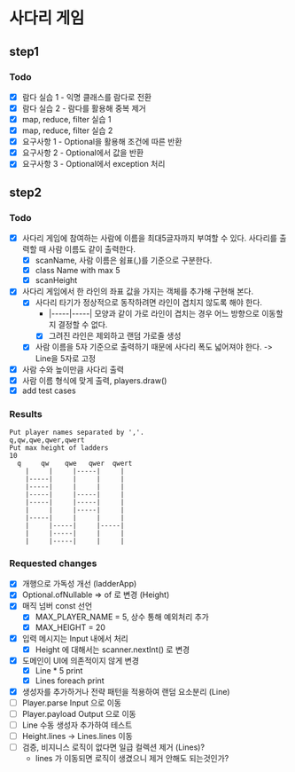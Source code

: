 # 사다리 게임

## step1

### Todo

- [x] 람다 실습 1 - 익명 클래스를 람다로 전환
- [x] 람다 실습 2 - 람다를 활용해 중복 제거
- [x] map, reduce, filter 실습 1
- [x] map, reduce, filter 실습 2
- [x] 요구사항 1 - Optional을 활용해 조건에 따른 반환
- [x] 요구사항 2 - Optional에서 값을 반환
- [x] 요구사항 3 - Optional에서 exception 처리

## step2

### Todo

- [x] 사다리 게임에 참여하는 사람에 이름을 최대5글자까지 부여할 수 있다. 사다리를 출력할 때 사람 이름도 같이 출력한다.
    - [x] scanName, 사람 이름은 쉼표(,)를 기준으로 구분한다.
    - [x] class Name with max 5
    - [x] scanHeight
- [x] 사다리 게임에서 한 라인의 좌표 값을 가지는 객체를 추가해 구현해 본다.
    - [x] 사다리 타기가 정상적으로 동작하려면 라인이 겹치지 않도록 해야 한다.
        - |-----|-----| 모양과 같이 가로 라인이 겹치는 경우 어느 방향으로 이동할지 결정할 수 없다.
        - [x] 그려진 라인은 제외하고 랜덤 가로줄 생성
    - [x] 사람 이름을 5자 기준으로 출력하기 때문에 사다리 폭도 넓어져야 한다. -> Line을 5자로 고정
- [x] 사람 수와 높이만큼 사다리 출력
- [x] 사람 이름 형식에 맞게 출력, players.draw()
- [x] add test cases

### Results

```
Put player names separated by ','.
q,qw,qwe,qwer,qwert
Put max height of ladders
10
  q     qw    qwe   qwer  qwert 
    |     |     |-----|     |
    |-----|     |     |     |
    |-----|     |     |     |
    |-----|     |-----|     |
    |-----|     |-----|     |
    |     |     |-----|     |
    |-----|     |     |     |
    |     |-----|     |-----|
    |     |-----|     |     |
    |     |-----|     |     |
```

### Requested changes

- [x] 개행으로 가독성 개선 (ladderApp)
- [x] Optional.ofNullable => of 로 변경 (Height)
- [x] 매직 넘버 const 선언
    - [x] MAX_PLAYER_NAME = 5, 상수 통해 예외처리 추가
    - [x] MAX_HEIGHT = 20
- [x] 입력 메시지는 Input 내에서 처리
  - [x] Height 에 대해서는 scanner.nextInt() 로 변경
- [x] 도메인이 UI에 의존적이지 않게 변경
    - [x] Line * 5 print
    - [x] Lines foreach print
- [x] 생성자를 추가하거나 전략 패턴을 적용하여 랜덤 요소분리 (Line)
- [ ] Player.parse Input 으로 이동
- [ ] Player.payload Output 으로 이동
- [ ] Line 수동 생성자 추가하여 테스트
- [ ] Height.lines -> Lines.lines 이동
- [ ] 검증, 비지니스 로직이 없다면 일급 컬렉션 제거 (Lines)?
    - lines 가 이동되면 로직이 생겼으니 제거 안해도 되는것인가?
